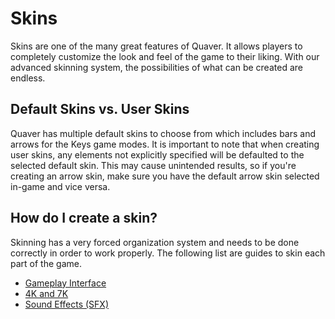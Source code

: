 # Skins
Skins are one of the many great features of Quaver. It allows players to completely customize the look and feel of the game to their liking. With our advanced skinning system, the possibilities of what can be created are endless. 

## Default Skins vs. User Skins ##
Quaver has multiple default skins to choose from which includes bars and arrows for the Keys game modes. It is important to note that when creating user skins, any elements not explicitly specified will be defaulted to the selected default skin. This may cause unintended results, so if you're creating an arrow skin, make sure you have the default arrow skin selected in-game and vice versa.

## How do I create a skin? ##
Skinning has a very forced organization system and needs to be done correctly in order to work properly. The following list are guides to skin each part of the game.

* [Gameplay Interface]()
* [4K and 7K]()
* [Sound Effects (SFX)]()
